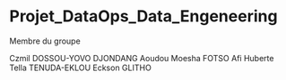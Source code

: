 # Projet_DataOps_Data_Engeneering

Membre du groupe

Czmil DOSSOU-YOVO
DJONDANG Aoudou
Moesha FOTSO
Afi Huberte Tella TENUDA-EKLOU
Eckson GLITHO
